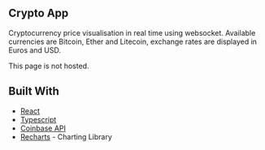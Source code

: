 ## Crypto App

Cryptocurrency price visualisation in real time using websocket. Available currencies are Bitcoin, Ether and Litecoin, exchange rates are displayed in Euros and USD.

This page is not hosted.

## Built With

-   [React](https://reactjs.org/)
-   [Typescript](https://www.typescriptlang.org/)
-   [Coinbase API](https://www.coinbase.com/)
-   [Recharts](https://recharts.org/en-US/) - Charting Library
